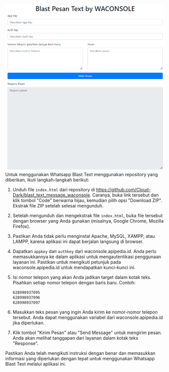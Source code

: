 ![WABLAST](screenshootwablast.png)
Untuk menggunakan Whatsapp Blast Text menggunakan repository yang diberikan, ikuti langkah-langkah berikut:

1. Unduh file `index.html` dari repository di https://github.com/Cloud-Dark/blast_text_message_waconsole. Caranya, buka link tersebut dan klik tombol "Code" berwarna hijau, kemudian pilih opsi "Download ZIP". Ekstrak file ZIP setelah selesai mengunduh.

2. Setelah mengunduh dan mengekstrak file `index.html`, buka file tersebut dengan browser yang Anda gunakan (misalnya, Google Chrome, Mozilla Firefox).

3. Pastikan Anda tidak perlu menginstal Apache, MySQL, XAMPP, atau LAMPP, karena aplikasi ini dapat berjalan langsung di browser.

4. Dapatkan `appkey` dan `authkey` dari waconsole.apipedia.id. Anda perlu memasukkannya ke dalam aplikasi untuk mengautentikasi penggunaan layanan ini. Pastikan untuk mengikuti petunjuk pada waconsole.apipedia.id untuk mendapatkan kunci-kunci ini.

5. Isi nomor telepon yang akan Anda jadikan target dalam kotak teks. Pisahkan setiap nomor telepon dengan baris baru. Contoh:
   ```
   628998937095
   628998937096
   628998937097
   ```

6. Masukkan teks pesan yang ingin Anda kirim ke nomor-nomor telepon tersebut. Anda dapat menggunakan variabel dari waconsole.apipedia.id jika diperlukan.

7. Klik tombol "Kirim Pesan" atau "Send Message" untuk mengirim pesan. Anda akan melihat tanggapan dari layanan dalam kotak teks "Response".

Pastikan Anda telah mengikuti instruksi dengan benar dan memasukkan informasi yang diperlukan dengan tepat untuk menggunakan Whatsapp Blast Text melalui aplikasi ini.
